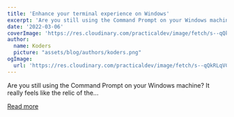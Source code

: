 ```yaml
---
title: 'Enhance your terminal experience on Windows'
excerpt: 'Are you still using the Command Prompt on your Windows machine? It really feels like the relic of the...'
date: '2022-03-06'
coverImage: 'https://res.cloudinary.com/practicaldev/image/fetch/s--qQkRLqVC--/c_imagga_scale,f_auto,fl_progressive,h_420,q_auto,w_1000/https://dev-to-uploads.s3.amazonaws.com/uploads/articles/yzf657u1i5ym5juuorae.png'
author:
  name: Koders
  picture: "assets/blog/authors/koders.png"
ogImage:
  url: 'https://res.cloudinary.com/practicaldev/image/fetch/s--qQkRLqVC--/c_imagga_scale,f_auto,fl_progressive,h_420,q_auto,w_1000/https://dev-to-uploads.s3.amazonaws.com/uploads/articles/yzf657u1i5ym5juuorae.png'
---
```


Are you still using the Command Prompt on your Windows machine? It really feels like the relic of the...

[Read more](https://dev.to/duncanlew/enhance-your-terminal-experience-on-windows-f8e)
